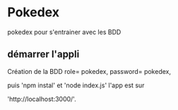 # Pokedex

pokedex pour s'entrainer avec les BDD

## démarrer l'appli

Création de la BDD role= pokedex, password= pokedex,

puis 'npm instal' et 'node index.js' l'app est sur

'http://localhost:3000/'.